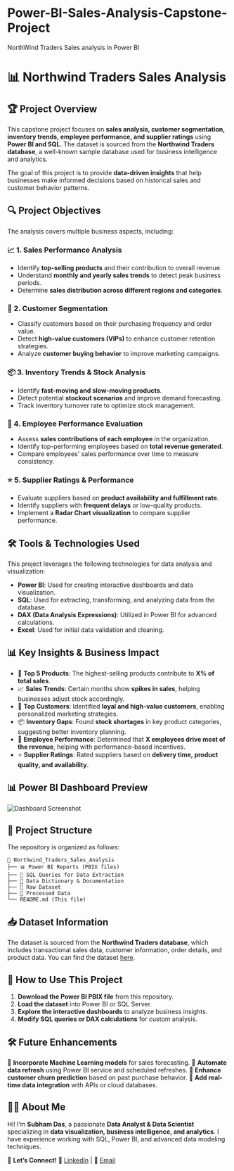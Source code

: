 # Power-BI-Sales-Analysis-Capstone-Project
NorthWind Traders Sales analysis in Power BI

# 📊 Northwind Traders Sales Analysis

## 🏆 Project Overview
This capstone project focuses on **sales analysis, customer segmentation, inventory trends, employee performance, and supplier ratings** using **Power BI and SQL**. The dataset is sourced from the **Northwind Traders database**, a well-known sample database used for business intelligence and analytics. 

The goal of this project is to provide **data-driven insights** that help businesses make informed decisions based on historical sales and customer behavior patterns.

## 🔍 Project Objectives
The analysis covers multiple business aspects, including:

### 📈 1. Sales Performance Analysis
- Identify **top-selling products** and their contribution to overall revenue.
- Understand **monthly and yearly sales trends** to detect peak business periods.
- Determine **sales distribution across different regions and categories**.

### 🎯 2. Customer Segmentation
- Classify customers based on their purchasing frequency and order value.
- Detect **high-value customers (VIPs)** to enhance customer retention strategies.
- Analyze **customer buying behavior** to improve marketing campaigns.

### 📦 3. Inventory Trends & Stock Analysis
- Identify **fast-moving and slow-moving products**.
- Detect potential **stockout scenarios** and improve demand forecasting.
- Track inventory turnover rate to optimize stock management.

### 🏅 4. Employee Performance Evaluation
- Assess **sales contributions of each employee** in the organization.
- Identify top-performing employees based on **total revenue generated**.
- Compare employees' sales performance over time to measure consistency.

### ⭐ 5. Supplier Ratings & Performance
- Evaluate suppliers based on **product availability and fulfillment rate**.
- Identify suppliers with **frequent delays** or low-quality products.
- Implement a **Radar Chart visualization** to compare supplier performance.

## 🛠️ Tools & Technologies Used
This project leverages the following technologies for data analysis and visualization:

- **Power BI**: Used for creating interactive dashboards and data visualization.
- **SQL**: Used for extracting, transforming, and analyzing data from the database.
- **DAX (Data Analysis Expressions)**: Utilized in Power BI for advanced calculations.
- **Excel**: Used for initial data validation and cleaning.

## 📊 Key Insights & Business Impact
- 🚀 **Top 5 Products**: The highest-selling products contribute to **X% of total sales**.
- 📈 **Sales Trends**: Certain months show **spikes in sales**, helping businesses adjust stock accordingly.
- 🏅 **Top Customers**: Identified **loyal and high-value customers**, enabling personalized marketing strategies.
- 📦 **Inventory Gaps**: Found **stock shortages** in key product categories, suggesting better inventory planning.
- 🎯 **Employee Performance**: Determined that **X employees drive most of the revenue**, helping with performance-based incentives.
- ⭐ **Supplier Ratings**: Rated suppliers based on **delivery time, product quality, and availability**.

## 📊 Power BI Dashboard Preview
![Dashboard Screenshot](![image](https://github.com/user-attachments/assets/d1a6981d-0e48-4ee9-9e6d-fc0965229e8d)
)

## 📂 Project Structure
The repository is organized as follows:
```
📁 Northwind_Traders_Sales_Analysis
├── 📊 Power BI Reports (PBIX files)
├── 📜 SQL Queries for Data Extraction
├── 📑 Data Dictionary & Documentation
├── 📁 Raw Dataset
├── 📁 Processed Data
└── README.md (This file)
```

## 📥 Dataset Information
The dataset is sourced from the **Northwind Traders database**, which includes transactional sales data, customer information, order details, and product data. You can find the dataset [here](https://github.com/microsoft/sql-server-samples/tree/master/samples/databases/northwind-pubs).

## 🚀 How to Use This Project
1. **Download the Power BI PBIX file** from this repository.
2. **Load the dataset** into Power BI or SQL Server.
3. **Explore the interactive dashboards** to analyze business insights.
4. **Modify SQL queries or DAX calculations** for custom analysis.

## 🛠️ Future Enhancements
🔹 **Incorporate Machine Learning models** for sales forecasting.
🔹 **Automate data refresh** using Power BI service and scheduled refreshes.
🔹 **Enhance customer churn prediction** based on past purchase behavior.
🔹 **Add real-time data integration** with APIs or cloud databases.

## 👨‍💻 About Me
Hi! I’m **Subham Das**, a passionate **Data Analyst & Data Scientist** specializing in **data visualization, business intelligence, and analytics**. I have experience working with SQL, Power BI, and advanced data modeling techniques.

📌 **Let’s Connect!**
🔗 [LinkedIn](https://www.linkedin.com/in/subham-das-6a7809198/?trk=opento_sprofile_details)  |  📧 [Email](subhamd011@gmail.com)  




